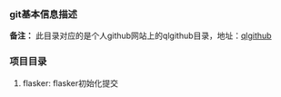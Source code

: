 ### git基本信息描述
**备注：** 此目录对应的是个人github网站上的qlgithub目录，地址：[qlgithub](https://github.com/qlloveyan/qlgithub.git)


### 项目目录
1. flasker: flasker初始化提交